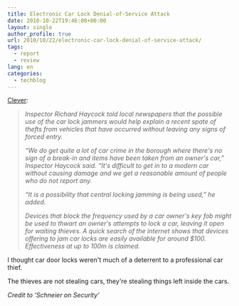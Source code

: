 ```yaml
---
title: Electronic Car Lock Denial-of-Service Attack
date: 2010-10-22T19:46:00+00:00
layout: single
author_profile: true
url: 2010/10/22/electronic-car-lock-denial-of-service-attack/
tags:
  - report
  - review
lang: en
categories: 
  - techblog
---
```

[Clever](http://www.theregister.co.uk/2010/09/21/car_jammer_vehicle_theft_scam/):

> _Inspector Richard Haycock told local newspapers that the possible use of the car lock jammers would help explain a recent spate of thefts from vehicles that have occurred without leaving any signs of forced entry._ 
> 
> _“We do get quite a lot of car crime in the borough where there's no sign of a break-in and items have been taken from an owner's car,” Inspector Haycock said. “It's difficult to get in to a modern car without causing damage and we get a reasonable amount of people who do not report any._
> 
> _“It is a possibility that central locking jamming is being used,” he added._
> 
> _Devices that block the frequency used by a car owner's key fob might be used to thwart an owner's attempts to lock a car, leaving it open for waiting thieves. A quick search of the internet shows that devices offering to jam car locks are easily available for around $100. Effectiveness at up to 100m is claimed._

I thought car door locks weren't much of a deterrent to a professional car thief.

The thieves are not stealing cars, they're stealing things left inside the cars.

_Credit to ‘Schneier on Security’_